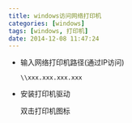 ```yaml
---
title: windows访问网络打印机
categories: [windows]
tags: [windows, 打印机]
date: 2014-12-08 11:47:24
---
```


-   输入网络打印机路径(通过IP访问)

        \\xxx.xxx.xxx.xxx

-   安装打印机驱动

    双击打印机图标
